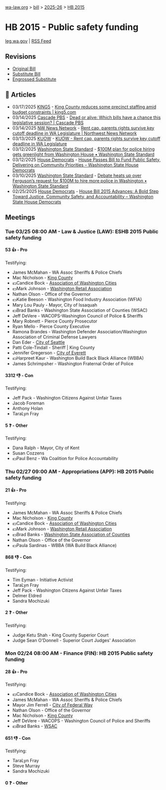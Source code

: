 [wa-law.org](/) > [bill](/bill/) > [2025-26](/bill/2025-26/) > [HB 2015](/bill/2025-26/hb/2015/)

# HB 2015 - Public safety funding
[leg.wa.gov](https://app.leg.wa.gov/billsummary?BillNumber=2015&Year=2025&Initiative=false) | [RSS Feed](./rss.xml)

## Revisions
* [Original Bill](1/)
* [Substitute Bill](S/)
* [Engrossed Substitute](S.E/)

## 📰 Articles
* 03/17/2025 [KING5](/org/king5/) - [King County reduces some precinct staffing amid budget constraints | king5.com](https://www.king5.com/article/news/local/public-safety/king-county-sheriffs-office-reduces-minimum-staffing-some-precincts/281-e77b80d4-a1e9-4cc2-8fb0-f8ad38f8d201#:~:text=Bill%202015)
* 03/14/2025 [Cascade PBS](/org/cascade_pbs/) - [Dead or alive: Which bills have a chance this legislative session? | Cascade PBS](https://www.cascadepbs.org/news/2025/03/dead-or-alive-which-bills-have-chance-legislative-session#:~:text=a%20Ferguson-backed%20bill%20to%20provide%20$100%20million%20in%20grants)
* 03/14/2025 [NW News Network](/org/nw_news_network/) - [Rent cap, parents rights survive key cutoff deadline in WA Legislature | Northwest News Network](https://www.nwnewsnetwork.org/2025-03-13/rent-cap-parents-rights-survive-key-cutoff-deadline-in-wa-legislature#:~:text=HB%202015)
* 03/13/2025 [KUOW](/org/kuow/) - [KUOW - Rent cap, parents rights survive key cutoff deadline in WA Legislature](https://www.kuow.org/stories/rent-cap-parents-rights-survive-key-cutoff-deadline-in-wa-legislature#:~:text=HB%202015)
* 03/12/2025 [Washington State Standard](/org/washington_state_standard/) - [$100M plan for police hiring gets greenlight from Washington House • Washington State Standard](https://washingtonstatestandard.com/2025/03/11/100m-plan-for-police-hiring-gets-greenlight-from-washington-house/#:~:text=House%20Bill%202015)
* 03/12/2025 [House Democrats](/org/house_democrats/) - [House Passes Bill to Fund Public Safety, Delivering on Community Priorities – Washington State House Democrats](https://housedemocrats.wa.gov/blog/2025/03/12/house-passes-bill-to-fund-public-safety-delivering-on-community-priorities/#:~:text=House%20Bill%202015)
* 03/10/2025 [Washington State Standard](/org/washington_state_standard/) - [Debate heats up over Ferguson’s request for $100M to hire more police in Washington • Washington State Standard](https://washingtonstatestandard.com/2025/03/10/debate-heats-up-over-fergusons-request-for-100m-to-hire-more-police-in-washington/#:~:text=House%20Bill%202015)
* 02/25/2025 [House Democrats](/org/house_democrats/) - [House Bill 2015 Advances: A Bold Step Toward Justice, Community Safety, and Accountability – Washington State House Democrats](https://housedemocrats.wa.gov/blog/2025/02/25/house-bill-2015-advances-a-bold-step-toward-justice-community-safety-and-accountability/#:~:text=House%20Bill%202015)

## Meetings
### Tue 03/25 08:00 AM - Law & Justice (LAW): ESHB 2015 Public safety funding
#### 53 👍 - Pro
Testifying:
* James McMahan - WA Assoc Sheriffs & Police Chiefs
* Mac Nicholson - [King County](/org/king_county/)
* 💵Candice Bock - [Association of Washington Cities](/org/association_of_washington_cities/)
* 💵Mark Johnson - [Washington Retail Association](/org/washington_retail_association/)
* Nathan Olson - Office of the Governor
* 💵Katie Beeson - Washington Food Industry Association (WFIA)
* Mary Lou Pauly - Mayor, City of Issaquah
* 💵Brad Banks - Washington State Association of Counties (WSAC)
* Jeff DeVere - WACOPS-Washington Council of Police & Sheriffs
* Mary Robnett - Pierce County Prosecutor
* Ryan Mello - Pierce County Executive
* Ramona Brandes - Washington Defender Association/Washington Association of Criminal Defense Lawyers
* Dan Eder - [City of Seattle](/org/city_of_seattle/)
* Patti Cole-Tindall - Sheriff | King County
* Jennifer Gregerson - [City of Everett](/org/city_of_everett/)
* 💵Harpreet Kaur - Washington Build Back Black Alliance (WBBA)
* James Schrimpsher - Washington Fraternal Order of Police

#### 3312 👎 - Con
Testifying:
* Jeff Pack - Washington Citizens Against Unfair Taxes
* Jacob Foreman
* Anthony Holan
* TaraLyn Fray

#### 5 ❓ - Other
Testifying:
* Dana Ralph - Mayor, City of Kent
* Susan Cozzens
* 💵Paul Benz - Wa Coalition for Police Accountability

### Thu 02/27 09:00 AM - Appropriations (APP): HB 2015 Public safety funding
#### 21 👍 - Pro
Testifying:
* James McMahan - WA Assoc Sheriffs & Police Chiefs
* Mac Nicholson - [King County](/org/king_county/)
* 💵Candice Bock - [Association of Washington Cities](/org/association_of_washington_cities/)
* 💵Mark Johnson - [Washington Retail Association](/org/washington_retail_association/)
* 💵Brad Banks - [Washington State Association of Counties](/org/washington_state_association_of_counties/)
* Nathan Olson - Office of the Governor
* 💵Paula Sardinas - WBBA (WA Build Black Alliance)

#### 868 👎 - Con
Testifying:
* Tim Eyman - Initiative Activist
* TaraLyn Fray
* Jeff Pack - Washington Citizens Against Unfair Taxes
* Delmer Eldred
* Sandra Mochizuki

#### 2 ❓ - Other
Testifying:
* Judge Ketu Shah - King County Superior Court
* Judge Sean O'Donnell - Superior Court Judges' Association

### Mon 02/24 08:00 AM - Finance (FIN): HB 2015 Public safety funding
#### 28 👍 - Pro
Testifying:
* 💵Candice Bock - [Association of Washington Cities](/org/association_of_washington_cities/)
* James McMahan - WA Assoc Sheriffs & Police Chiefs
* Mayor Jim Ferrell - [City of Federal Way](/org/city_of_federal_way/)
* Nathan Olson - Office of the Governor
* Mac Nicholson - [King County](/org/king_county/)
* Jeff DeVere - WACOPS - Washington Council of Police and Sheriffs
* 💵Brad Banks - [WSAC](/org/washington_state_association_of_counties/)

#### 651 👎 - Con
Testifying:
* TaraLyn Fray
* Steve Murray
* Sandra Mochizuki

#### 0 ❓ - Other
